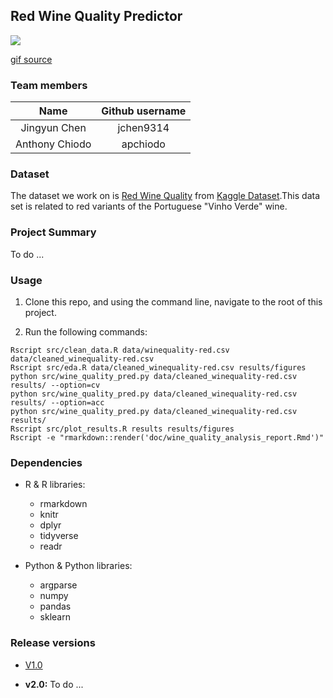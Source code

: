 ## Red Wine Quality Predictor

![](https://media.giphy.com/media/3oKIP5bAoKJFJNOkgM/giphy.gif)

[gif source](https://media.giphy.com/media/3oKIP5bAoKJFJNOkgM/giphy.gif)

### Team members

| Name  | Github username | 
| :------: | :----------: |
| Jingyun Chen | jchen9314 |  
| Anthony Chiodo |apchiodo|

### Dataset
The dataset we work on is [Red Wine Quality](https://www.kaggle.com/uciml/red-wine-quality-cortez-et-al-2009) from [Kaggle Dataset](https://www.kaggle.com/datasets).This data set is related to red variants of the Portuguese "Vinho Verde" wine.

### Project Summary
To do ...

### Usage

1. Clone this repo, and using the command line, navigate to the root of this project.

2. Run the following commands:

```
Rscript src/clean_data.R data/winequality-red.csv data/cleaned_winequality-red.csv
Rscript src/eda.R data/cleaned_winequality-red.csv results/figures
python src/wine_quality_pred.py data/cleaned_winequality-red.csv results/ --option=cv
python src/wine_quality_pred.py data/cleaned_winequality-red.csv results/ --option=acc
python src/wine_quality_pred.py data/cleaned_winequality-red.csv results/
Rscript src/plot_results.R results results/figures
Rscript -e "rmarkdown::render('doc/wine_quality_analysis_report.Rmd')"
```

### Dependencies

- R & R libraries:

	- rmarkdown
	- knitr
	- dplyr
	- tidyverse
	- readr

- Python & Python libraries:

	- argparse
	- numpy
	- pandas
	- sklearn

### Release versions

- [V1.0](https://github.com/UBC-MDS/DSCI_522_jchen9314_apchiodo/releases/tag/v1.0)

- **v2.0:** To do ...

